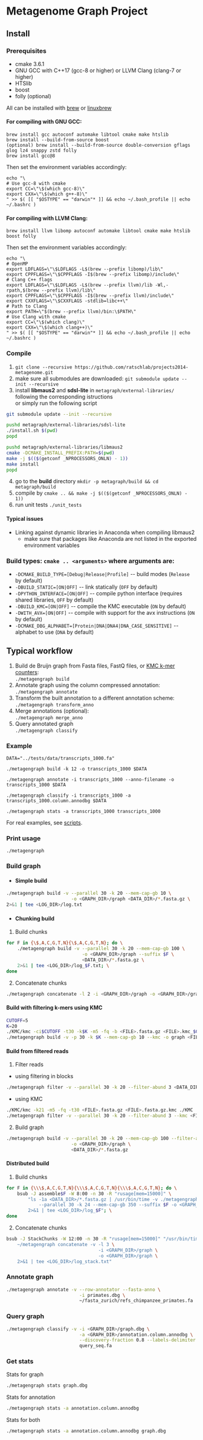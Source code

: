 # Metagenome Graph Project

## Install

### Prerequisites
- cmake 3.6.1
- GNU GCC with C++17 (gcc-8 or higher) or LLVM Clang (clang-7 or higher)
- HTSlib
- boost
- folly (optional)

All can be installed with [brew](https://brew.sh) or [linuxbrew](https://linuxbrew.sh)

#### For compiling with GNU GCC:
```
brew install gcc autoconf automake libtool cmake make htslib
brew install --build-from-source boost
(optional) brew install --build-from-source double-conversion gflags glog lz4 snappy zstd folly
brew install gcc@8
```
Then set the environment variables accordingly:
```
echo "\
# Use gcc-8 with cmake
export CC=\"\$(which gcc-8)\"
export CXX=\"\$(which g++-8)\"
" >> $( [[ "$OSTYPE" == "darwin"* ]] && echo ~/.bash_profile || echo ~/.bashrc )
```

#### For compiling with LLVM Clang:
```
brew install llvm libomp autoconf automake libtool cmake make htslib boost folly
```
Then set the environment variables accordingly:
```
echo "\
# OpenMP
export LDFLAGS=\"\$LDFLAGS -L$(brew --prefix libomp)/lib\"
export CPPFLAGS=\"\$CPPFLAGS -I$(brew --prefix libomp)/include\"
# Clang C++ flags
export LDFLAGS=\"\$LDFLAGS -L$(brew --prefix llvm)/lib -Wl,-rpath,$(brew --prefix llvm)/lib\"
export CPPFLAGS=\"\$CPPFLAGS -I$(brew --prefix llvm)/include\"
export CXXFLAGS=\"\$CXXFLAGS -stdlib=libc++\"
# Path to Clang
export PATH=\"$(brew --prefix llvm)/bin:\$PATH\"
# Use Clang with cmake
export CC=\"\$(which clang)\"
export CXX=\"\$(which clang++)\"
" >> $( [[ "$OSTYPE" == "darwin"* ]] && echo ~/.bash_profile || echo ~/.bashrc )
```


### Compile
1. `git clone --recursive https://github.com/ratschlab/projects2014-metagenome.git`
2. make sure all submodules are downloaded: `git submodule update --init --recursive`
3. install **libmaus2** and **sdsl-lite** in `metagraph/external-libraries/` following the corresponding istructions  
or simply run the following script
```bash
git submodule update --init --recursive

pushd metagraph/external-libraries/sdsl-lite
./install.sh $(pwd)
popd

pushd metagraph/external-libraries/libmaus2
cmake -DCMAKE_INSTALL_PREFIX:PATH=$(pwd)
make -j $(($(getconf _NPROCESSORS_ONLN) - 1))
make install
popd
```

4. go to the **build** directory `mkdir -p metagraph/build && cd metagraph/build`
5. compile by `cmake .. && make -j $(($(getconf _NPROCESSORS_ONLN) - 1))`
6. run unit tests `./unit_tests`

#### Typical issues
* Linking against dynamic libraries in Anaconda when compiling libmaus2
  * make sure that packages like Anaconda are not listed in the exported environment variables

### Build types: `cmake .. <arguments>` where arguments are:
- `-DCMAKE_BUILD_TYPE=[Debug|Release|Profile]` -- build modes (`Release` by default)
- `-DBUILD_STATIC=[ON|OFF]` -- link statically (`OFF` by default)
- `-DPYTHON_INTERFACE=[ON|OFF]` -- compile python interface (requires shared libraries, `OFF` by default)
- `-DBUILD_KMC=[ON|OFF]` -- compile the KMC executable (`ON` by default)
- `-DWITH_AVX=[ON|OFF]` -- compile with support for the avx instructions (`ON` by default)
- `-DCMAKE_DBG_ALPHABET=[Protein|DNA|DNA4|DNA_CASE_SENSITIVE]` -- alphabet to use (`DNA` by default)

## Typical workflow
1. Build de Bruijn graph from Fasta files, FastQ files, or [KMC k-mer counters](https://github.com/refresh-bio/KMC/):\
`./metagengraph build`
2. Annotate graph using the column compressed annotation:\
`./metagengraph annotate`
3. Transform the built annotation to a different annotation scheme:\
`./metagengraph transform_anno`
4. Merge annotations (optional):\
`./metagengraph merge_anno`
5. Query annotated graph\
`./metagengraph classify`

### Example
```
DATA="../tests/data/transcripts_1000.fa"

./metagengraph build -k 12 -o transcripts_1000 $DATA

./metagengraph annotate -i transcripts_1000 --anno-filename -o transcripts_1000 $DATA

./metagengraph classify -i transcripts_1000 -a transcripts_1000.column.annodbg $DATA

./metagengraph stats -a transcripts_1000 transcripts_1000
```

For real examples, see [scripts](./metagraph/scripts).

### Print usage
`./metagengraph`

### Build graph

* #### Simple build
```bash
./metagengraph build -v --parallel 30 -k 20 --mem-cap-gb 10 \
                        -o <GRAPH_DIR>/graph <DATA_DIR>/*.fasta.gz \
2>&1 | tee <LOG_DIR>/log.txt
```

* #### Chunking build
1) Build chunks
```bash
for F in {\$,A,C,G,T,N}{\$,A,C,G,T,N}; do \
    ./metagengraph build -v --parallel 30 -k 20 --mem-cap-gb 100 \
                            -o <GRAPH_DIR>/graph --suffix $F \
                            <DATA_DIR>/*.fasta.gz \
    2>&1 | tee <LOG_DIR>/log_$F.txt; \
done
```
2) Concatenate chunks
```bash
./metagengraph concatenate -l 2 -i <GRAPH_DIR>/graph -o <GRAPH_DIR>/graph
```

#### Build with filtering k-mers using KMC
```bash
CUTOFF=5
K=20
./KMC/kmc -ci$CUTOFF -t30 -k$K -m5 -fq -b <FILE>.fasta.gz <FILE>.kmc_$CUTOFF ./KMC
./metagengraph build -v -p 30 -k $K --mem-cap-gb 10 --kmc -o graph <FILE>.kmc_$CUTOFF
```

#### Build from filtered reads
1) Filter reads
  * using filtering in blocks
```bash
./metagengraph filter -v --parallel 30 -k 20 --filter-abund 3 <DATA_DIR>/*.fasta.gz
```
  * using KMC
```bash
./KMC/kmc -k21 -m5 -fq -t30 <FILE>.fasta.gz <FILE>.fasta.gz.kmc ./KMC
./metagengraph filter -v --parallel 30 -k 20 --filter-abund 3 --kmc <FILE>.fasta.gz
```
2) Build graph
```bash
./metagengraph build -v --parallel 30 -k 20 --mem-cap-gb 100 --filter-abund 3 \
                        -o <GRAPH_DIR>/graph \
                        <DATA_DIR>/*.fasta.gz
```

#### Distributed build
1) Build chunks
```bash
for F in {\\\$,A,C,G,T,N}{\\\$,A,C,G,T,N}{\\\$,A,C,G,T,N}; do \
    bsub -J assemble$F -W 8:00 -n 30 -R "rusage[mem=15000]" \
        "ls -1a <DATA_DIR>/*.fasta.gz | /usr/bin/time -v ./metagengraph build -v \
            --parallel 30 -k 24 --mem-cap-gb 350 --suffix $F -o <GRAPH_DIR>/graph \
        2>&1 | tee <LOG_DIR>/log_$F"; \
done
```
2) Concatenate chunks
```bash
bsub -J StackChunks -W 12:00 -n 30 -R "rusage[mem=15000]" "/usr/bin/time -v \
    ~/metagengraph concatenate -v -l 3 \
                                  -i <GRAPH_DIR>/graph \
                                  -o <GRAPH_DIR>/graph \
    2>&1 | tee <LOG_DIR>/log_stack.txt"
```

### Annotate graph
```bash
./metagengraph annotate -v --row-annotator --fasta-anno \
                           -i primates.dbg \
                           ~/fasta_zurich/refs_chimpanzee_primates.fa
```

### Query graph
```bash
./metagengraph classify -v -i <GRAPH_DIR>/graph.dbg \
                           -a <GRAPH_DIR>/annotation.column.annodbg \
                           --discovery-fraction 0.8 --labels-delimiter ", " \
                           query_seq.fa
```

### Get stats
Stats for graph
```bash
./metagengraph stats graph.dbg
```
Stats for annotation
```bash
./metagengraph stats -a annotation.column.annodbg
```
Stats for both
```bash
./metagengraph stats -a annotation.column.annodbg graph.dbg
```
